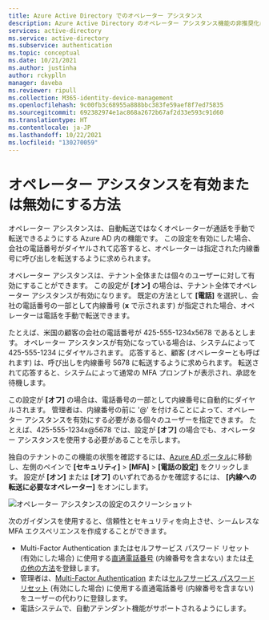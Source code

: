 ```yaml
---
title: Azure Active Directory でのオペレーター アシスタンス
description: Azure Active Directory のオペレーター アシスタンス機能の非推奨化について説明します
services: active-directory
ms.service: active-directory
ms.subservice: authentication
ms.topic: conceptual
ms.date: 10/21/2021
ms.author: justinha
author: rckyplln
manager: daveba
ms.reviewer: ripull
ms.collection: M365-identity-device-management
ms.openlocfilehash: 9c00fb3c68955a888bbc383fe59aef8f7ed75835
ms.sourcegitcommit: 692382974e1ac868a2672b67af2d33e593c91d60
ms.translationtype: HT
ms.contentlocale: ja-JP
ms.lasthandoff: 10/22/2021
ms.locfileid: "130270059"
---
```

# <a name="how-to-enable-and-disable-operator-assistance"></a>オペレーター アシスタンスを有効または無効にする方法

オペレーター アシスタンスは、自動転送ではなくオペレーターが通話を手動で転送できるようにする Azure AD 内の機能です。 この設定を有効にした場合、会社の電話番号がダイヤルされて応答すると、オペレーターは指定された内線番号に呼び出しを転送するように求められます。

オペレーター アシスタンスは、テナント全体または個々のユーザーに対して有効にすることができます。 この設定が **[オン]** の場合は、テナント全体でオペレーター アシスタンスが有効になります。 既定の方法として **[電話]** を選択し、会社の電話番号の一部として内線番号 (**x** で示されます) が指定された場合、オペレーターは電話を手動で転送できます。

たとえば、米国の顧客の会社の電話番号が 425-555-1234x5678 であるとします。 オペレーター アシスタンスが有効になっている場合は、システムによって 425-555-1234 にダイヤルされます。 応答すると、顧客 (オペレーターとも呼ばれます) は、呼び出しを内線番号 5678 に転送するように求められます。 転送されて応答すると、システムによって通常の MFA プロンプトが表示され、承認を待機します。

この設定が **[オフ]** の場合は、電話番号の一部として内線番号に自動的にダイヤルされます。 管理者は、内線番号の前に '@' を付けることによって、オペレーター アシスタンスを有効にする必要がある個々のユーザーを指定できます。 たとえば、425-555-1234x@5678 では、設定が **[オフ]** の場合でも、オペレーター アシスタンスを使用する必要があることを示します。

独自のテナントのこの機能の状態を確認するには、[Azure AD ポータル](https://ms.portal.azure.com/#blade/Microsoft_AAD_IAM/ActiveDirectoryMenuBlade)に移動し、左側のペインで **[セキュリティ]**  >  **[MFA]**  >  **[電話の設定]** をクリックします。 設定が **[オン]** または **[オフ]** のいずれであるかを確認するには、 **[内線への転送に必要なオペレーター]** をオンにします。 

![オペレーター アシスタンスの設定のスクリーンショット](./media/concept-authentication-operator-assistance/settings.png)

次のガイダンスを使用すると、信頼性とセキュリティを向上させ、シームレスな MFA エクスペリエンスを作成することができます。

- Multi-Factor Authentication またはセルフサービス パスワード リセット (有効にした場合) に使用する[直通電話番号](https://aka.ms/mfasetup) (内線番号を含まない) または[その他の方法](concept-authentication-methods.md)を登録します。 
- 管理者は、[Multi-Factor Authentication](howto-mfa-userdevicesettings.md#add-authentication-methods-for-a-user) または[セルフサービス パスワード リセット](tutorial-enable-sspr.md) (有効にした場合) に使用する直通電話番号 (内線番号を含まない) をユーザーの代わりに登録します。 
- 電話システムで、自動アテンダント機能がサポートされるようにします。 
 
